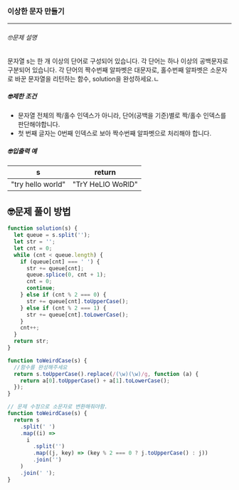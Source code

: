 ### 이상한 문자 만들기

---

###### 🤓문제 설명

문자열 s는 한 개 이상의 단어로 구성되어 있습니다. 각 단어는 하나 이상의 공백문자로 구분되어 있습니다. 각 단어의 짝수번째 알파벳은 대문자로, 홀수번째 알파벳은 소문자로 바꾼 문자열을 리턴하는 함수, solution을 완성하세요.ㄴ

##### 🤓제한 조건

- 문자열 전체의 짝/홀수 인덱스가 아니라, 단어(공백을 기준)별로 짝/홀수 인덱스를 판단해야합니다.
- 첫 번째 글자는 0번째 인덱스로 보아 짝수번째 알파벳으로 처리해야 합니다.

##### 🤓입출력 예

| s                 | return            |
| ----------------- | ----------------- |
| "try hello world" | "TrY HeLlO WoRlD" |

## 🤓문제 풀이 방법

```javascript
function solution(s) {
  let queue = s.split('');
  let str = '';
  let cnt = 0;
  while (cnt < queue.length) {
    if (queue[cnt] === ' ') {
      str += queue[cnt];
      queue.splice(0, cnt + 1);
      cnt = 0;
      continue;
    } else if (cnt % 2 === 0) {
      str += queue[cnt].toUpperCase();
    } else if (cnt % 2 === 1) {
      str += queue[cnt].toLowerCase();
    }
    cnt++;
  }
  return str;
}
```

```javascript
function toWeirdCase(s) {
  //함수를 완성해주세요
  return s.toUpperCase().replace(/(\w)(\w)/g, function (a) {
    return a[0].toUpperCase() + a[1].toLowerCase();
  });
}
```

```javascript
// 문제 수정으로 소문자로 변환해줘야함.
function toWeirdCase(s) {
  return s
    .split(' ')
    .map((i) =>
      i
        .split('')
        .map((j, key) => (key % 2 === 0 ? j.toUpperCase() : j))
        .join('')
    )
    .join(' ');
}
```
